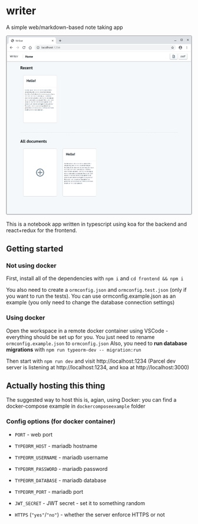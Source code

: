 # writer

A simple web/markdown-based note taking app

![screenshot](docs/main.png)

This is a notebook app written in typescript using koa for the backend and react+redux for the frontend.

## Getting started

### Not using docker

First, install all of the dependencies with `npm i` and `cd frontend && npm i`

You also need to create a `ormconfig.json` and `ormconfig.test.json` (only if you
want to run the tests). You can use ormconfig.example.json as an example (you
only need to change the database connection settings)

### Using docker

Open the workspace in a remote docker container using VSCode - everything should
be set up for you. You just need to rename `ormconfig.example.json` to `ormconfig.json`
Also, you need to **run database migrations** with
`npm run typeorm-dev -- migration:run`

Then start with `npm run dev` and visit http://localhost:1234 (Parcel dev server
is listening at http://localhost:1234, and koa at http://localhost:3000)

## Actually hosting this thing

The suggested way to host this is, agian, using Docker: you can find a
docker-compose example in `dockercomposeexample` folder

### Config options (for docker container)

-   `PORT` - web port

-   `TYPEORM_HOST` - mariadb hostname

-   `TYPEORM_USERNAME` - mariadb username

-   `TYPEORM_PASSWORD` - mariadb password

-   `TYPEORM_DATABASE` - mariadb database

-   `TYPEORM_PORT` - mariadb port

-   `JWT_SECRET` - JWT secret - set it to something random

-   `HTTPS` (`"yes"`/`"no"`) - whether the server enforce HTTPS or not
